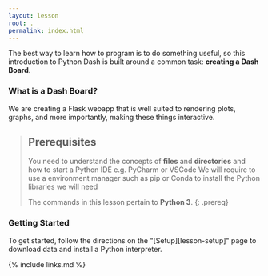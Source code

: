 ```yaml
---
layout: lesson
root: .
permalink: index.html
---
```


The best way to learn how to program is to do something useful,
so this introduction to Python Dash is built around a common task:
**creating a Dash Board**.

### What is a Dash Board?

We are creating a Flask webapp that is well suited to rendering plots, graphs, and more importantly,
making these things interactive.

> ## Prerequisites
>
> You need to understand the concepts of **files** and **directories** and how to start a Python
> IDE e.g. PyCharm or VSCode
> We will require to use a environment manager such as pip or Conda to install the Python libraries
> we will need
>
> The commands in this lesson pertain to **Python 3**.
> {: .prereq}

### Getting Started

To get started, follow the directions on the "[Setup][lesson-setup]" page to download data
and install a Python interpreter.

{% include links.md %}
